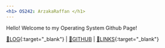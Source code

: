 ```yaml
---
<h1> OS242: ArzakaRaffan </h1>
---
```

Hello! Welcome to my Operating System Github Page!

[📃LOG](TXT/mylog.txt){:target="_blank"} | [🤖GITHUB](https://github.com/ArzakaRaffan/os242/) | [🔗LINKS](LINKS/){:target="_blank"}

<br>
